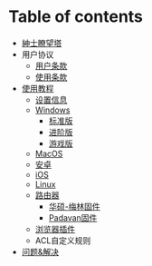# Table of contents

* [紳士瞭望塔](README.md)
* 用户协议
  * [用户条款](rule/tos.md)
  * [使用条款](rule/aup.md)
* [使用教程](tutorial/README.md)
  * [设置信息](tutorial/settinginfo.md)
  * [Windows](tutorial/windows/README.md)
    * [标准版](tutorial/windows/basic.md)
    * [进阶版](tutorial/windows/advance.md)
    * [游戏版](tutorial/windows/game.md)
  * [MacOS](tutorial/macos.md)
  * [安卓](tutorial/android.md)
  * [iOS](tutorial/ios.md)
  * [Linux](tutorial/linux.md)
  * [路由器](tutorial/router/README.md)
    * [华硕-梅林固件](tutorial/router/merlin.md)
    * [Padavan固件](tutorial/router/padavan.md)
  * [浏览器插件](tutorial/browser.md)
  * ACL自定义规则
* [问题&解决](solutions.md)

